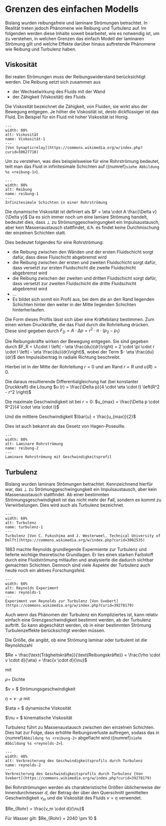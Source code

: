 # Grenzen des einfachen Modells

Bislang wurden reibungsfreie und laminare Strömungen betrachtet. In Realität treten jedoch Phänomene wie Reibung und Turbulenz auf. 
Im folgenden werden diese Inhalte soweit bearbeitet, wie es notwendig ist, um zu verstehen, in welchen Grenzen das einfach Modell der laminaren Strömung gilt und welche Effekte darüber hinaus auftretende Phänomene wie Reibung und Turbulenz haben.

## Viskosität

Bei realen Strömungen muss der Reibungswiderstand berücksichtigt werden.
Die Reibung setzt sich zusammen aus 
* der Wechselwirkung des Fluids mit der Wand
* der Zähigkeit (Viskosität) des Fluids

Die Viskosität bezeichnet die Zähigkeit, von Fluiden, sie wirkt also der Bewegung entgegen. Je höher die Viskosität ist, desto dickflüssiger ist das Fluid. Ein Beispiel für ein Fluid mit hoher Viskosität ist Honig.

```{figure} Videos/Viscosities.gif
---
width: 80%
alt: Viskosität
name: Viskosität-1
---
[Von Synapticrelay](https://commons.wikimedia.org/w/index.php?curid=50627718)
 ```



Um zu verstehen, was dies beispielsweise für eine Rohrströmung bedeutet, teilt man das Fluid in infinitesimale Schichten auf ({numref}`siehe Abbildung %s <reibung-1>`). 

```{figure} Bilder/reibung.svg
---
width: 80%
alt: Reibung
name: reibung-1
---
Infinitesimale Schichten in einer Rohrströmung
 ```
Die dynamische Viskosität ist definiert als $F = \eta \cdot A \frac{\Delta v}{\Delta y}$ 
Da es sich immer noch um eine lamiare Strömung handelt, bedeutet dies, dass $\perp$ zu Strömunggeschwingungkeit ein Impulsaustausch, aber kein Massenaustausch stattfindet, d.h. es findet keine Durchmischung der einzelnen Schichten statt.

Dies bedeutet folgendes für eine Rohrströmung:
* die Reibung zwischen den Wänden und der ersten Fluidschicht sorgt dafür, dass diese Fluischicht abgebremst wird
* die Reibung zwischen der ersten und zweiten Fluidschicht sorgt dafür, dass versetzt zur ersten Fluidschicht die zweite Fluidschicht abgebremst wird
* die Reibung zwischen der zweiten und dritten Fluidschicht sorgt dafür, dass versetzt zur zweiten Fluidschicht die dritte Fluidschicht abgebremst wird
* ...
* Es bildet sich somit ein Profil aus, bei dem die an den Rand liegenden Schichten hinter den weiter in der Mitte liegenden Schichten hinterherlaufen.

Die Form dieses Profils lässt sich über eine Kräftebilanz bestimmen. 
Zum einen wirken Druckkräfte, die das Fluid durch die Rohrleitung drücken. Diese sind gegeben durch 
$F_D = A \cdot \Delta p = r^2 \cdot \pi \cdot \left( p_2 - p_1 \right)$ 

Die Reibungskräfte wirken der Bewegung entgegen. Sie sind gegeben durch
$F_R = U\cdot l \left( - \eta \frac{du}{dr}\right) = 2 \cdot \pi \cdot r \cdot l \left( - \eta \frac{du}{dr}\right)$, wobei der Term $- \eta \frac{du}{dr}$ den Impulsübertrag in radiale Richtung beschreibt. 

Hierbei ist in der Mitte der Rohrleitung $r=0$ und am Rand $r=R$ und $u(R) = 0$.

Die daraus resultierende Differentialgleichung hat (bei konstanter Druckkraft) die Lösung $u (r) = \frac{\Delta p}{4 \cdot \eta \cdot l} \left(R^2 - r^2 \right)$

Die maximale Geschwindigkeit ist bei $r = 0$: $u_{max} = \frac{\Delta p \cdot R^2}{4 \cdot \eta \cdot l}$

Und die mittlere Geschwindigkeit $\bar{u} = \frac{u_{max}}{2}$

Dies ist auch bekannt als das Gesetz von Hagen-Poseuille. 

```{figure} Bilder/laminar2.svg
---
width: 80%
alt: Laminare Rohrströmung
name: reibung-2
---
Laminare Rohrströmung mit Geschwindigkeitsprofil
 ```

## Turbulenz

Bislang wurden laminare Strômungen betrachtet. Kennzeichnend hierfür war, das $\perp$ zu Strömunggeschwingungkeit ein Impulsaustausch, aber kein Massenaustausch stattfindet. Ab einer bestimmten Strömungsgeschwindigkeit ist das nicht mehr der Fall, sondern es kommt zu Verwirbelungen. Dies wird auch als Turbulenz bezeichnet. 

```{figure} Bilder/False_color_image_of_the_far_field_of_a_submerged_turbulent_jet.jpg
---
width: 60%
alt: Turbulenz
name: turbulenz-1
---
Turbulenz [Von C. Fukushima and J. Westerweel, Technical University of Delft](https://commons.wikimedia.org/w/index.php?curid=3082535)
 ```

1883 machte Reynolds grundlegende Expermiente zur Turbulenz und lieferte wichtige theoretische Grundlagen. Er lies einen starken Farbstoff durch eine Fluidströmung mitlaufen und analysierte die dadurch sichtbar gemachten Schichten. Dennoch sind viele Aspekte der Turbulenz auch heute noch ein aktives Forschungsfeld.

```{figure} https://upload.wikimedia.org/wikipedia/commons/f/f3/Reynolds_fluid_turbulence_experiment_1883.jpg
---
width: 60%
alt: Reynolds Experiment
name: reynolds-1
---
Experiment von Reynolds zur Turbulenz [Von Svebert](https://commons.wikimedia.org/w/index.php?curid=39278179)
 ```

Auch wenn das Phänomen der Turbulenz ein Kompliziertes ist, kann relativ einfach eine Grenzgeschwindigkeit bestimmt werden, ab der Turbulenz auftritt. So kann abgeschätzt werden, ob in einer bestimmten Strömung Turbulenzeffekte berücksichtigt werden müssen. 

Die Größe, die angibt, ob eine Strömung laminar oder turbulent ist die Reynoldszahl  

$Re = \frac{\text{Trägheitskräfte}}{\text{Reibungskräfte}} = \frac{\rho \cdot v \cdot d}{\eta} = \frac{v \cdot d}{\nu}$

mit

$\rho =$ Dichte

$v = $ Strömungsgeschwindigkeit

$\eta = \nu \cdot \rho$ mit 

$\eta = $  dynamische Viskosität

$\nu = $ kinematische Viskosität



Turbulenz führt zu Massenaustausch zwischen den einzelnen Schichten. Dies hat zur Folge, dass 
 erhöhte Reibungsverluste auftregen, sodass das in {numref}`Abbildung %s <reibung-2>` abgeflacht wird ({numref}`siehe Abbildung %s <reynolds-2>`).

```{figure} https://upload.wikimedia.org/wikipedia/commons/6/61/Flow-profile-roughness.svg
---
width: 40%
alt: Verbreiterung des Geschwindigkeitsprofils durch Turbulenz
name: reynolds-2
---
Verbreiterung des Geschwindigkeitsprofils durch Turbulenz [Von Svebert](https://commons.wikimedia.org/w/index.php?curid=39278179)
 ```

Bei Rohrströmungen werden als charakteristische Größen üblicherweise der Innendurchmesser $d$, der Betrag der über den Querschnitt gemittelten Geschwindigkeit $v_m$ und die Viskosität des Fluids $\nu = \eta$ verwendet.

$Re_{Rohr} = \frac{v_m \cdot d}{\nu}$

Für Wasser gilt: $Re_{Rohr} = 2040 \pm 10 $



